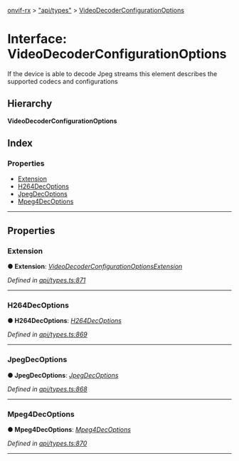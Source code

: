 [onvif-rx](../README.md) > ["api/types"](../modules/_api_types_.md) > [VideoDecoderConfigurationOptions](../interfaces/_api_types_.videodecoderconfigurationoptions.md)

# Interface: VideoDecoderConfigurationOptions

If the device is able to decode Jpeg streams this element describes the supported codecs and configurations

## Hierarchy

**VideoDecoderConfigurationOptions**

## Index

### Properties

* [Extension](_api_types_.videodecoderconfigurationoptions.md#extension)
* [H264DecOptions](_api_types_.videodecoderconfigurationoptions.md#h264decoptions)
* [JpegDecOptions](_api_types_.videodecoderconfigurationoptions.md#jpegdecoptions)
* [Mpeg4DecOptions](_api_types_.videodecoderconfigurationoptions.md#mpeg4decoptions)

---

## Properties

<a id="extension"></a>

###  Extension

**● Extension**: *[VideoDecoderConfigurationOptionsExtension](_api_types_.videodecoderconfigurationoptionsextension.md)*

*Defined in [api/types.ts:871](https://github.com/patrickmichalina/onvif-rx/blob/d62cee9/src/api/types.ts#L871)*

___
<a id="h264decoptions"></a>

###  H264DecOptions

**● H264DecOptions**: *[H264DecOptions](_api_types_.h264decoptions.md)*

*Defined in [api/types.ts:869](https://github.com/patrickmichalina/onvif-rx/blob/d62cee9/src/api/types.ts#L869)*

___
<a id="jpegdecoptions"></a>

###  JpegDecOptions

**● JpegDecOptions**: *[JpegDecOptions](_api_types_.jpegdecoptions.md)*

*Defined in [api/types.ts:868](https://github.com/patrickmichalina/onvif-rx/blob/d62cee9/src/api/types.ts#L868)*

___
<a id="mpeg4decoptions"></a>

###  Mpeg4DecOptions

**● Mpeg4DecOptions**: *[Mpeg4DecOptions](_api_types_.mpeg4decoptions.md)*

*Defined in [api/types.ts:870](https://github.com/patrickmichalina/onvif-rx/blob/d62cee9/src/api/types.ts#L870)*

___

